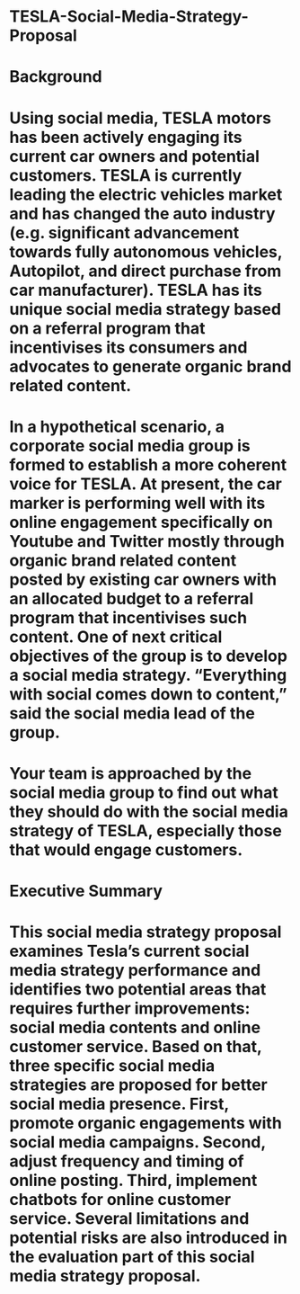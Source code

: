 # TESLA-Social-Media-Strategy-Proposal

# Background
# Using social media, TESLA motors has been actively engaging its current car owners and potential customers. TESLA is currently leading the electric vehicles market and has changed the auto industry (e.g. significant advancement towards fully autonomous vehicles, Autopilot, and direct purchase from car manufacturer). TESLA has its unique social media strategy based on a referral program that incentivises its consumers and advocates to generate organic brand related content.

# In a hypothetical scenario, a corporate social media group is formed to establish a more coherent voice for TESLA. At present, the car marker is performing well with its online engagement specifically on Youtube and Twitter mostly through organic brand related content posted by existing car owners with an allocated budget to a referral program that incentivises such content. One of next critical objectives of the group is to develop a social media strategy. “Everything with social comes down to content,” said the social media lead of the group.

# Your team is approached by the social media group to find out what they should do with the social media strategy of TESLA, especially those that would engage customers. 

# Executive Summary
# This social media strategy proposal examines Tesla’s current social media strategy performance and identifies two potential areas that requires further improvements: social media contents and online customer service. Based on that, three specific social media strategies are proposed for better social media presence. First, promote organic engagements with social media campaigns. Second, adjust frequency and timing of online posting. Third, implement chatbots for online customer service. Several limitations and potential risks are also introduced in the evaluation part of this social media strategy proposal.
